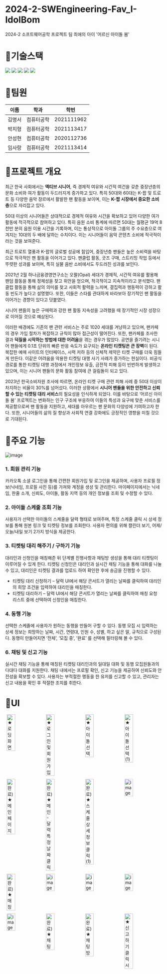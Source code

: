 # 2024-2-SWEngineering-Fav_I-IdolBom
2024-2 소프트웨어공학 프로젝트 팀 최애의 아이 '어르신 아이돌 봄'

# 🌸기술스택
<div>
  <img src="https://img.shields.io/badge/React Native-61DAFB?style=for-the-badge&logo=React&logoColor=black"/>
  <img src="https://img.shields.io/badge/springboot-6DB33F?style=for-the-badge&logo=springboot&logoColor=white">
  <img src="https://img.shields.io/badge/MySQL-4479A1?style=for-the-badge&logo=MySQL&logoColor=white"/>
  <img src="https://img.shields.io/badge/Redis-DC382D?style=for-the-badge&logo=Redis&logoColor=white"> 
  <img src="https://img.shields.io/badge/AmazonAWS-000000?style=for-the-badge&logo=AmazonAWS&logoColor-000000">
</div>

# 🌸팀원
|이름|학과|학번|
|------|---|---|
|김명서|컴퓨터공학|2021111962|
|박지형|컴퓨터공학|2021113417|
|안성현|컴퓨터공학|2020112736|
|임사랑|컴퓨터공학|2021113414|

# 🌸프로젝트 개요
최근 한국 사회에서는 **액티브 시니어**, 즉 경제적 여유와 시간적 여건을 갖춘 중장년층의 문화 소비와 여가 활동이 두드러지게 증가하고 있다. 특히 50대와 60대는 K-팝 및 트로트 등 다양한 음악 장르에서 활발한 팬 활동을 보이며, 이는 **K-팝 시장에서 중요한 소비층**으로 자리잡고 있다.

50대 이상의 시니어들은 상대적으로 경제적 여유와 시간을 확보하고 있어 다양한 여가 활동에 적극적으로 참여하고 있다. 특히 음원 소비 통계에 따르면 50대는 월평균 19억 8천만 분의 음원 이용 시간을 기록하며, 이는 통상적으로 아이돌 그룹의 주 수요층으로 여겨지는 10대의 두 배에 달하는 수치이다. 이는 시니어들이 음악 콘텐츠 소비에 적극적이라는 것을 보여준다.

최근 트로트 열풍과 K-팝의 글로벌 성공에 힘입어, 중장년층 팬들은 높은 소비력을 바탕으로 적극적인 팬 활동을 이어가고 있다. 팬클럽 활동, 굿즈 구매, 스트리밍 작업 등에서 뚜렷한 성과를 보이며, 특히 실물 음반 소비에서도 두드러진 성과를 보인다.

2021년 2월 하나금융경영연구소는 오팔(Opal) 세대가 경제적, 시간적 여유를 활용해 팬덤 활동을 통해 정체성을 찾고 위안을 얻으며, 적극적이고 지속적이라고 분석했다. 팬클럽 활동을 통해 삶의 의미를 찾고 사회적 활력을 느끼며, 결집력과 행동력이 강하고 활동 빈도가 높다고 설명했다. 또한, 이들은 스타를 관대하게 바라보아 장기적인 팬 활동을 이어가는 경향이 있다고 덧붙였다.

시니어 팬들의 높은 구매력과 강한 팬 활동 지속성을 고려했을 때 장기적인 시장 성장으로 이어질 것으로 예상된다.

이러한 배경에도 기존의 팬 관련 서비스는 주로 1020 세대를 겨냥하고 있으며, 팬카페의 경우 가입 절차가 복잡하고 규칙이 많아 접근성이 떨어진다. 또한, 팬카페를 조사한 결과 **덕질을 시작하는 방법에 대한 어려움**을 겪는 경우가 많았다. 공연을 즐기려는 시니어 팬들에게 0.1초 단위의 빠른 반응 속도가 요구되는 **온라인 티켓팅은 큰 장벽**이 된다. 복잡한 예매 사이트의 인터페이스, 시력 저하 등의 신체적 제약은 티켓 구매를 더욱 힘들게 만든다. 이같은 어려움을 악용한 티켓팅 대행 사기 사례가 증가하는 현실이다. 비공식 경로를 통한 티켓팅 대행 과정에서 개인정보 유출, 금전적 피해 등이 빈번하게 발생하고 있으며, 이는 시니어 팬들의 문화 활동 참여에 큰 걸림돌이 되고 있다.

2023년 한국소비자원 조사에 따르면, 온라인 티켓 구매 관련 피해 사례 중 50대 이상이 차지하는 비율이 30%를 넘어섰다. 이러한 상황에서 **시니어 팬들을 위한 안전하고 신뢰할 수 있는 티켓팅 대리 서비스**의 필요성을 인식하게 되었다. 이를 바탕으로 ‘어르신 아이돌 봄’ 프로젝트는 변화하는 인구 구조에 부응하여 이들의 특성과 요구에 맞춘 서비스를 제공함으로써 팬 활동을 지원하고, 세대를 아우르는 팬 문화의 다양성에 기여하고자 한다. 또한, 시니어들의 삶의 질 향상과 사회적 연결 강화에도 긍정적인 영향을 미칠 것으로 기대된다.

# 🌸주요 기능
![image](https://github.com/user-attachments/assets/cf5b44fa-f855-44d0-abd4-f252ff039524)
### 1. 회원 관리 기능
 카카오톡 소셜 로그인을 통해 간편한 회원가입 및 로그인을 제공하며, 사용자 프로필 정보(닉네임, 프로필 사진 등)를 가져와 계정을 생성 및 관리한다. 마이페이지에서는 닉네임, 한줄 소개, 신뢰도, 아이돌, 활동 지역 등의 개인 정보를 조회 및 수정할 수 있다. 

### 2. 아이돌 스케줄 조회 기능
 사용자가 선택한 아이돌의 스케줄을 달력 형태로 보여주며, 특정 스케줄 클릭 시 상세 정보를 통해 원본 링크 및 티켓팅 정보를 조회한다. 사용자 편의를 위해 캘린더 보기, 어제/오늘/내일 보기 2가지 방식을 제공한다.

### 3. 티켓팅 대리 해주기 / 구하기 기능
 대리인과 신청인을 매칭해준 뒤 단계별 진행사항과 채팅방 생성을 통해 대리 티켓팅이 이루어질 수 있게 한다. 티켓팅 신청인은 대리인과 실시간 채팅 기능을 통해 대화를 나눌 수 있고, 대리인은 티켓팅 결과를 업로드 하여 확인한 후에 송금을 진행할 수 있다.
* 티켓팅 대리 신청하기 – 달력 UI에서 해당 콘서트가 열리는 날짜를 클릭하여 대리인의 희망 조건을 입력하여 대리인을 매칭한다.
* 티켓팅 대리하기 – 달력 UI에서 해당 콘서트가 열리는 날짜를 클릭하여 매칭 요청 리스트 중에 선택하여 신청인을 매칭한다.

### 4. 동행 기능
선택한 스케줄에 사용자가 원하는 동행을 만들어 구할 수 있다. 동행 모집 시 입력하는 상세 정보는 희망하는 날짜, 시간, 연령대, 인원 수, 성별, 하고 싶은 말, 규칙으로 구성된다. 동행이 만들어지면 ‘전체’, ‘모집 중’, ‘완료’ 를 선택해 필터링해 볼 수 있다. 

### 6. 채팅 및 신고 기능
실시간 채팅 기능을 통해 매칭된 티켓팅 대리인과의 일대일 대화 및 동행 모집원들과의 다대다 대화를 지원한다. 채팅 내에서는 프로필 확인, 신고 기능을 제공하여 신뢰도와 안전성을 확보할 수 있다. 사용자는 부적절한 행동을 한 유저를 신고할 수 있고, 관리자는 신고 내용을 확인 후 적절한 조치를 취한다.

# 🌸UI

<div style="display: flex; flex-wrap: wrap; gap: 10px; justify-content: center;">
    <img src="https://github.com/user-attachments/assets/0c2649a7-02e4-48a7-8b18-99b0210b73a8" alt="★로딩 화면" style="width: 23%; height: auto;">
    <img src="https://github.com/user-attachments/assets/d8deb75e-8da9-40e0-816e-062655d9ab19" alt="★로그인 및 회원가입" style="width: 23%; height: auto;">
    <img src="https://github.com/user-attachments/assets/7c5bcf3a-01a6-4be5-aac7-d5225c383846" alt="★아이돌 선택" style="width: 23%; height: auto;">
    <img src="https://github.com/user-attachments/assets/44fc0d62-9717-40a0-8a05-4a6492eea2ff" alt="★아이돌 선택 (1)" style="width: 23%; height: auto;">
</div>

<div style="display: flex; flex-wrap: wrap; gap: 10px; justify-content: center; margin-top: 10px;">
    <img src="https://github.com/user-attachments/assets/f5662176-a008-48a1-b02b-9c11238da89c" alt="완료) ★메인 페이지" style="width: 23%; height: auto;">
    <img src="https://github.com/user-attachments/assets/26744a9a-b2be-4e8f-adc1-0df0e9a40bf4" alt="완료) ★메인 - 달력 특정 날짜 클릭" style="width: 23%; height: auto;">
    <img src="https://github.com/user-attachments/assets/1bc6c96a-b652-47eb-9c1b-60788abaff44" alt="완료) ★스케줄 상세 정보 클릭 (1)" style="width: 23%; height: auto;">
    <img src="https://github.com/user-attachments/assets/4e4fd797-0e68-4c68-b46c-dc1b2168edf0" alt="image" style="width: 23%; height: auto;">
</div>

<div style="display: flex; flex-wrap: wrap; gap: 10px; justify-content: center; margin-top: 10px;">
    <img src="https://github.com/user-attachments/assets/49c2bb91-0cdd-4427-8693-4c3d022239ae" alt="완료) ★매칭" style="width: 23%; height: auto;">
    <img src="https://github.com/user-attachments/assets/7670b052-8bf5-49ed-9e40-f43d68996ee3" alt="image" style="width: 23%; height: auto;">
    <img src="https://github.com/user-attachments/assets/565a89d8-0d7d-4ae2-84bc-88e891f2b847" alt="image" style="width: 23%; height: auto;">
    <img src="https://github.com/user-attachments/assets/7a96cbac-43a4-47de-9efb-9040fee7b60b" alt="image" style="width: 23%; height: auto;">
</div>

<div style="display: flex; flex-wrap: wrap; gap: 10px; justify-content: center; margin-top: 10px;">
    <img src="https://github.com/user-attachments/assets/e4bd6f7e-e82b-4ba8-9778-7a868a29af9f" alt="image" style="width: 23%; height: auto;">
    <img src="https://github.com/user-attachments/assets/0a1d0d7b-3b74-4956-8f21-7df169be0c9d" alt="완료) ★채팅" style="width: 23%; height: auto;">
    <img src="https://github.com/user-attachments/assets/1f18a92c-2374-4c47-a649-36094ff65961" alt="완료) ★채팅방" style="width: 23%; height: auto;">
    <img src="https://github.com/user-attachments/assets/b43efd14-0ccd-4952-8daa-0b80224278e2" alt="★신고하기 클릭시" style="width: 23%; height: auto;">
</div>







